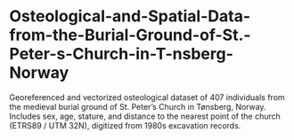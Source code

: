# Osteological-and-Spatial-Data-from-the-Burial-Ground-of-St.-Peter-s-Church-in-T-nsberg-Norway
Georeferenced and vectorized osteological dataset of 407 individuals from the medieval burial ground of St. Peter’s Church in Tønsberg, Norway. Includes sex, age, stature, and distance to the nearest point of the church (ETRS89 / UTM 32N), digitized from 1980s excavation records.
